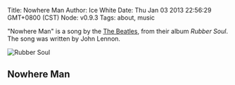 Title: Nowhere Man
Author: Ice White
Date: Thu Jan 03 2013 22:56:29 GMT+0800 (CST)
Node: v0.9.3
Tags: about, music

"Nowhere Man" is a song by the [The Beatles](http://en.wikipedia.org/wiki/The_Beatles), from their album *Rubber Soul*. The song was written by John Lennon.

![Rubber Soul](s3://ice.cube:rubber-soul.jpg "Rubber Soul")

## Nowhere Man

<audio src="s3://ice.cube:nowhere-man.mp3" preload="auto" />

    He's a real nowhere man,
    Sitting in his nowhere land,
    Making all his nowhere plans for nobody.
    
    Doesn't have a point of view,
    Knows not where he's going to,
    Isn't he a bit like you and me?
    
    Nowhere man please listen,
    You don't know what you're missing,
    Nowhere man, the world is at your command!
    
    He's as blind as he can be,
    Just sees what he wants to see,
    Nowhere man can you see me at all?
    
    Nowhere man, don't worry,
    Take your time, don't hurry,
    Leave it all till somebody else lends you a hand!
    
    Doesn't have a point of view,
    Knows not where he's going to,
    Isn't he a bit like you and me?
    
    Nowhere man please listen,
    you don't know what you're missing
    Nowhere man, the world is at your command!
    
    He's a real nowhere man,
    Sitting in his nowhere land,
    Making all his nowhere plans for nobody.
    Making all his nowhere plans for nobody.
    Making all his nowhere plans for nobody!

<script src="/audiojs/audio.min.js"></script>
<script src="/nowhere-man/nowhere-man.js"></script>

